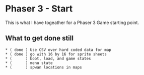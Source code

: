 # Phaser 3 - Start

This is what I have togeather for a Phaser 3 Game starting point.


## What to get done still

```
* ( done ) Use CSV over hard coded data for map
* ( done ) go with 16 by 16 for sprite sheets
* (      ) boot, load, and game states
* (      ) menu state
* (      ) spwan locations in maps
```
